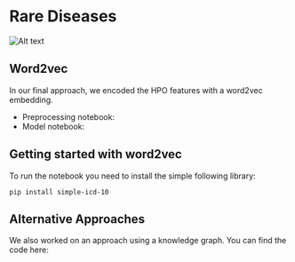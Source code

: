 # Rare Diseases


[](https://github.com/kkaiser12/rarediseases/blob/main/screenhot_word2vec_model.png)


![Alt text](blob/main/screenhot_word2vec_model.png?raw=true "Title")

## Word2vec
In our final approach, we encoded the HPO features with a word2vec embedding. 
- Preprocessing notebook: [](url)
- Model notebook: [](url)

## Getting started with word2vec
To run the notebook you need to install the simple following library: 

`pip install simple-icd-10`

## Alternative Approaches
We also worked on an approach using a knowledge graph. You can find the code here: [](url)
